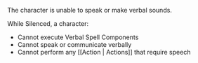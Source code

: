 The character is unable to speak or make verbal sounds.

While Silenced, a character:

- Cannot execute Verbal Spell Components
- Cannot speak or communicate verbally
- Cannot perform any [[Action | Actions]] that require speech
